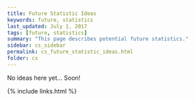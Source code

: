 ```yaml
---
title: Future Statistic Ideas
keywords: future, statistics
last_updated: July 1, 2017
tags: [future, statistics]
summary: "This page describes potential future statistics."
sidebar: cs_sidebar
permalink: cs_future_statistic_ideas.html
folder: cs
---
```


No ideas here yet... Soon!

{% include links.html %}
